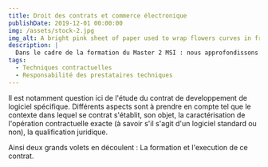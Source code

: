 ```yaml
---
title: Droit des contrats et commerce électronique
publishDate: 2019-12-01 00:00:00
img: /assets/stock-2.jpg
img_alt: A bright pink sheet of paper used to wrap flowers curves in front of rich blue background
description: |
  Dans le cadre de la formation du Master 2 MSI : nous approfondissons l'études des pratiques contractuelles au niveau information, gestion des logiciels et du personnel y afférant. Les différents lorsqu'un mouvement informatique ou numérique est nécessaire et les contrats potentiels qui en découlent. 
tags:
  - Techniques contractuelles 
  - Responsabilité des prestataires techniques 
---
```


Il est notamment question ici de l'étude du contrat de developpement de logiciel spécifique. Différents aspects sont à prendre en compte tel que le contexte dans lequel se contrat s'établit, son objet, la caractérisation de l'opération contractuelle exacte (à savoir s'il s'agit d'un logiciel standard ou non), la qualification juridique. 

Ainsi deux grands volets en découlent : La formation et l'execution de ce contrat. 






